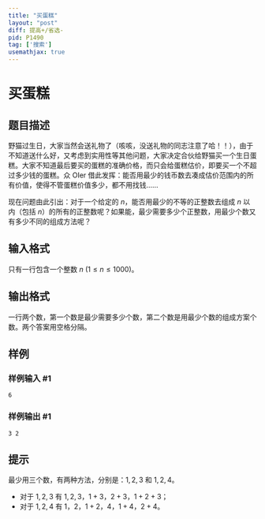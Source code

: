 ```yaml
---
title: "买蛋糕"
layout: "post"
diff: 提高+/省选-
pid: P1490
tag: ['搜索']
usemathjax: true
---
```


# 买蛋糕
## 题目描述

野猫过生日，大家当然会送礼物了（咳咳，没送礼物的同志注意了哈！！），由于不知道送什么好，又考虑到实用性等其他问题，大家决定合伙给野猫买一个生日蛋糕。大家不知道最后要买的蛋糕的准确价格，而只会给蛋糕估价，即要买一个不超过多少钱的蛋糕。众 OIer 借此发挥：能否用最少的钱币数去凑成估价范围内的所有价值，使得不管蛋糕价值多少，都不用找钱……

现在问题由此引出：对于一个给定的 $n$，能否用最少的不等的正整数去组成 $n$ 以内（包括 $n$）的所有的正整数呢？如果能，最少需要多少个正整数，用最少个数又有多少不同的组成方法呢？

## 输入格式

只有一行包含一个整数 $n\ (1\le n\le 1000)$。

 
## 输出格式

一行两个数，第一个数是最少需要多少个数，第二个数是用最少个数的组成方案个数。两个答案用空格分隔。

## 样例

### 样例输入 #1
```
6

```
### 样例输出 #1
```
3 2

```
## 提示

最少用三个数，有两种方法，分别是：$1,2,3$ 和 $1,2,4$。

- 对于 $1,2,3$ 有 $1,2,3$，$1+3$，$2+3$，$1+2+3$；
- 对于 $1,2,4$ 有 $1$，$2$，$1+2$，$4$，$1+4$，$2+4$。

 
 
